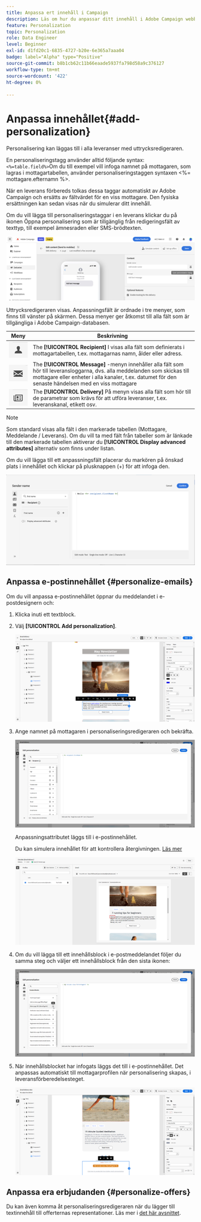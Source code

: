 ```yaml
---
title: Anpassa ert innehåll i Campaign
description: Läs om hur du anpassar ditt innehåll i Adobe Campaign webbgränssnitt
feature: Personalization
topic: Personalization
role: Data Engineer
level: Beginner
exl-id: d1fd20c1-6835-4727-b20e-6e365a7aaa04
badge: label="Alpha" type="Positive"
source-git-commit: b8b1cb62c11b66eaade5937fa798d58a9c376127
workflow-type: tm+mt
source-wordcount: '422'
ht-degree: 0%

---
```



# Anpassa innehållet{#add-personalization}

Personalisering kan läggas till i alla leveranser med uttrycksredigeraren.

En personaliseringstagg använder alltid följande syntax: `<%=table.field%>`Om du till exempel vill infoga namnet på mottagaren, som lagras i mottagartabellen, använder personaliseringstaggen syntaxen &lt;%= mottagare.efternamn %>.

När en leverans förbereds tolkas dessa taggar automatiskt av Adobe Campaign och ersätts av fältvärdet för en viss mottagare. Den fysiska ersättningen kan sedan visas när du simulerar ditt innehåll.

Om du vill lägga till personaliseringstaggar i en leverans klickar du på ikonen Öppna personalisering som är tillgänglig från redigeringsfält av texttyp, till exempel ämnesraden eller SMS-brödtexten.

![](assets/perso-access.png)

Uttrycksredigeraren visas. Anpassningsfält är ordnade i tre menyer, som finns till vänster på skärmen. Dessa menyer ger åtkomst till alla fält som är tillgängliga i Adobe Campaign-databasen.

| Meny | Beskrivning |
|-----|------------|
| ![](assets/do-not-localize/perso-recipients-menu.png) | The **[!UICONTROL Recipient]** I visas alla fält som definierats i mottagartabellen, t.ex. mottagarnas namn, ålder eller adress. |
| ![](assets/do-not-localize/perso-message-menu.png) | The **[!UICONTROL Message]** -menyn innehåller alla fält som hör till leveransloggarna, dvs. alla meddelanden som skickas till mottagare eller enheter i alla kanaler, t.ex. datumet för den senaste händelsen med en viss mottagare |
| ![](assets/do-not-localize/perso-delivery-menu.png) | The **[!UICONTROL Delivery]** På menyn visas alla fält som hör till de parametrar som krävs för att utföra leveranser, t.ex. leveranskanal, etikett osv. |

>[!NOTE]
>
>Som standard visas alla fält i den markerade tabellen (Mottagare, Meddelande / Leverans). Om du vill ta med fält från tabeller som är länkade till den markerade tabellen aktiverar du **[!UICONTROL Display advanced attributes]** alternativ som finns under listan.

Om du vill lägga till ett anpassningsfält placerar du markören på önskad plats i innehållet och klickar på plusknappen (+) för att infoga den.

![](assets/perso-insert-field.png)

## Anpassa e-postinnehållet {#personalize-emails}

Om du vill anpassa e-postinnehållet öppnar du meddelandet i e-postdesignern och:

1. Klicka inuti ett textblock.
1. Välj **[!UICONTROL Add personalization]**.

   ![](assets/perso-add-to-content.png)

1. Ange namnet på mottagaren i personaliseringsredigeraren och bekräfta.

   ![](assets/perso-add-name.png)

   Anpassningsattributet läggs till i e-postinnehållet.

   Du kan simulera innehållet för att kontrollera återgivningen. [Läs mer](../preview-test/preview-content.md)

   ![](assets/perso-rendering.png)

1. Om du vill lägga till ett innehållsblock i e-postmeddelandet följer du samma steg och väljer ett innehållsblock från den sista ikonen:

   ![](assets/perso-insert-block.png)

1. När innehållsblocket har infogats läggs det till i e-postinnehållet. Det anpassas automatiskt till mottagarprofilen när personalisering skapas, i leveransförberedelsesteget.

   ![](assets/perso-content-block-in-email.png)


## Anpassa era erbjudanden {#personalize-offers}

Du kan även komma åt personaliseringsredigeraren när du lägger till textinnehåll till offerternas representationer. Läs mer i [det här avsnittet](../content/offers.md).

